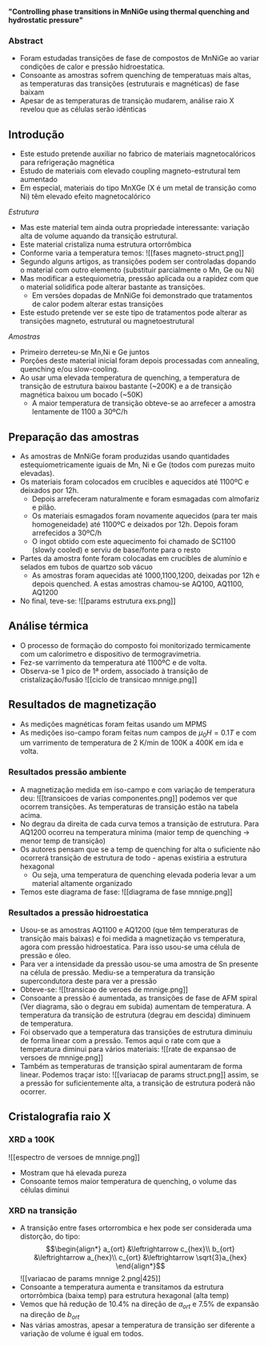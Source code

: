 **"Controlling phase transitions in MnNiGe using thermal quenching and hydrostatic pressure"**
### Abstract
- Foram estudadas transições de fase de compostos de MnNiGe ao variar condições de calor e pressão hidroestatica.
- Consoante as amostras sofrem quenching de temperatuas mais altas, as temperaturas das transições (estruturais e magnéticas) de fase baixam
- Apesar de as temperaturas de transição mudarem, análise raio X revelou que as células serão idênticas

## Introdução
- Este estudo pretende auxiliar no fabrico de materiais magnetocalóricos para refrigeração magnética
- Estudo de materiais com elevado coupling magneto-estrutural tem aumentado
- Em especial, materiais do tipo MnXGe (X é um metal de transição como Ni) têm elevado efeito magnetocalórico

*Estrutura*
- Mas este material tem ainda outra propriedade interessante: variação alta de volume aquando da transição estrutural.
- Este material cristaliza numa estrutura ortorrômbica
- Conforme varia a temperatura temos:
![[fases magneto-struct.png]]
- Segundo alguns artigos, as transições podem ser controladas dopando o material com outro elemento (substituir parcialmente o Mn, Ge ou Ni)
- Mas modificar a estequiometria, pressão aplicada ou a rapidez com que o material solidifica pode alterar bastante as transições.
    - Em versões dopadas de MnNiGe foi demonstrado que tratamentos de calor podem alterar estas transições
- Este estudo pretende ver se este tipo de tratamentos pode alterar as transições magneto, estrutural ou magnetoestrutural

*Amostras*
- Primeiro derreteu-se Mn,Ni e Ge juntos
- Porções deste material inicial foram depois processadas com annealing, quenching e/ou slow-cooling.
- Ao usar uma elevada temperatura de quenching, a temperatura de transição de estrutura baixou bastante (~200K) e a de transição magnética baixou um bocado (~50K)
    - A maior temperatura de transição obteve-se ao arrefecer a amostra lentamente de 1100 a 30ºC/h

## Preparação das amostras
- As amostras de MnNiGe foram produzidas usando quantidades estequiometricamente iguais de Mn, Ni e Ge (todos com purezas muito elevadas).
- Os materiais foram colocados em crucibles e aquecidos até 1100ºC e deixados por 12h. 
    - Depois arrefeceram naturalmente e foram esmagadas com almofariz e pilão.
    - Os materiais esmagados foram novamente aquecidos (para ter mais homogeneidade) até 1100ºC e deixados por 12h. Depois foram arrefecidos a 30ºC/h
    - O ingot obtido com este aquecimento foi chamado de SC1100 (slowly cooled) e serviu de base/fonte para o resto
- Partes da amostra fonte foram colocadas em crucibles de alumínio e selados em tubos de quartzo sob vácuo
    - As amostras foram aquecidas até 1000,1100,1200, deixadas por 12h e depois quenched. A estas amostras chamou-se AQ100, AQ1100, AQ1200
- No final, teve-se:
![[params estrutura exs.png]]

## Análise térmica
- O processo de formação do composto foi monitorizado termicamente com um calorímetro e dispositivo de termogravimetria.
- Fez-se varrimento da temperatura até 1100ºC e de volta.
- Observa-se 1 pico de 1ª ordem, associado à transição de cristalização/fusão
![[ciclo de transicao mnnige.png]]

## Resultados de magnetização
- As medições magnéticas foram feitas usando um MPMS
- As medições iso-campo foram feitas num campos de $\mu_{0}H=0.1T$ e com um varrimento de temperatura de $2$ K/min de 100K a 400K em ida e volta.

### Resultados pressão ambiente
- A magnetização medida em iso-campo e com variação de temperatura deu:
![[transicoes de varias componentes.png]]
podemos ver que ocorrem transições. As temperaturas de transição estão na tabela acima.
- No degrau da direita de cada curva temos a transição de estrutura. Para AQ1200 ocorreu na temperatura mínima (maior temp de quenching -> menor temp de transição)
- Os autores pensam que se a temp de quenching for alta o suficiente não ocorrerá transição de estrutura de todo - apenas existiria a estrutura hexagonal
    - Ou seja, uma temperatura de quenching elevada poderia levar a um material altamente organizado
- Temos este diagrama de fase:
![[diagrama de fase mnnige.png]]

### Resultados a pressão hidroestatica
- Usou-se as amostras AQ1100 e AQ1200 (que têm temperaturas de transição mais baixas) e foi medida a magnetização vs temperatura, agora com pressão hidroestatica. Para isso usou-se uma célula de pressão e óleo.
- Para ver a intensidade da pressão usou-se uma amostra de Sn presente na célula de pressão. Mediu-se a temperatura da transição supercondutora deste para ver a pressão
- Obteve-se:
![[transicao de veroes de mnnige.png]]
- Consoante a pressão é aumentada, as transições de fase de AFM spiral (Ver diagrama, são o degrau em subida) aumentam de temperatura. A temperatura da transição de estrutura (degrau em descida) diminuem de temperatura.
- Foi observado que a temperatura das transições de estrutura diminuiu de forma linear com a pressão. Temos aqui o rate com que a temperatura diminui para vários materiais:
![[rate de expansao de versoes de mnnige.png]]
- Também as temperaturas de transição spiral aumentaram de forma linear. Podemos traçar isto:
![[variacap de params struct.png]]
assim, se a pressão for suficientemente alta, a transição de estrutura poderá não ocorrer.

## Cristalografia raio X
### XRD a 100K
![[espectro de versoes de mnnige.png]]
- Mostram que há elevada pureza
- Consoante temos maior temperatura de quenching, o volume das células diminui

### XRD na transição
- A transição entre fases ortorrombica e hex pode ser considerada uma distorção, do tipo:
$$\begin{align*}
a_{ort} &\leftrightarrow c_{hex}\\
b_{ort} &\leftrightarrow a_{hex}\\
c_{ort} &\leftrightarrow \sqrt{3}a_{hex}
\end{align*}$$
![[variacao de params mnnige 2.png|425]]
- Consoante a temperatura aumenta e transitamos da estrutura ortorrômbica (baixa temp) para estrutura hexagonal (alta temp)
- Vemos que há redução de 10.4% na direção de $a_{ort}$ e 7.5% de expansão na direção de $b_{ort}$
- Nas várias amostras, apesar a temperatura de transição ser diferente a variação de volume é igual em todos.

